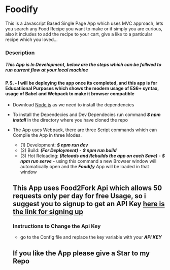 # Foodify
This is a Javascript Based Single Page App which uses MVC approach, lets you search any Food Recipe you want to make or if simply you are curious, also it includes to add the recipe to your cart, give a like to a particular recipe which you loved...

### Description
##### This App is In Development, below are the steps which can be follwed to run current flow at your local machine
#### P.S. - I will be  deploying the app once its completed, and this app is for Educatiional Purposes which shows the modern usage of ES6+ syntax, usage of Babel and Webpack to make it browser compatible 

* Download [Node.js](https://nodejs.org/en/download/) as we need to install the dependencies
* To install the Dependecies and Dev Dependecies run command **_$ npm install_** in the directory where you have cloned the repo
* The App uses Webpack, there are three Script commands which can Compile the App in three Modes.
  - (1) Development: **_$ npm run dev_**
  - (2) Build: **_(For Deployment)_** - **_$ npm run build_** 
  - (3) Hot Reloading: **_(Reloads and Rebuilds the app on each Save)_** - **_$ npm run serve_** - using this command a new Browser window will automatically open and the **_Foodify_** App will be loaded in that window

  ## This App uses Food2Fork Api which allows 50 requests only per day for free Usage, so i suggest you to signup to get an API Key [here is the link for signing up](https://www.food2fork.com/about/api)
  ### Instructions to Change the Api Key 
  * go to the Config file and replace the key variable with your **_API KEY_** 
  
  ## If you like the App please give a Star to my Repo


